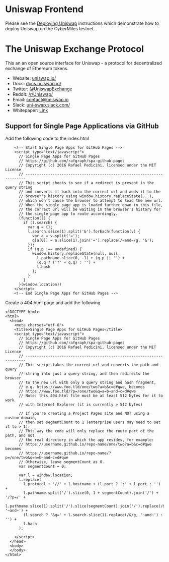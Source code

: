 # Uniswap Frontend

Please see the [Deploying Uniswap](https://github.com/CyberMiles/uniswap-frontend/blob/master/documentation/deploying_uniswap.md) instructions which demonstrate how to deploy Uniswap on the CyberMiles testnet.


# The Uniswap Exchange Protocol
This an an open source interface for Uniswap - a protocol for decentralized exchange of Ethereum tokens.

* Website: [uniswap.io/](https://uniswap.io/)
* Docs: [docs.uniswap.io/](https://docs.uniswap.io/)
* Twitter: [@UniswapExchange](https://twitter.com/UniswapExchange)
* Reddit: [/r/Uniswap/](https://www.reddit.com/r/UniSwap/)
* Email: [contact@uniswap.io](mailto:contact@uniswap.io)
* Slack: [uni-swap.slack.com/](https://join.slack.com/t/uni-swap/shared_invite/enQtNDYwMjg1ODc5ODA4LWEyYmU0OGU1ZGQ3NjE4YzhmNzcxMDAyM2ExNzNkZjZjZjcxYTkwNzU0MGE3M2JkNzMxOTA2MzE2ZWM0YWQwNjU)
* Whitepaper: [Link](https://hackmd.io/C-DvwDSfSxuh-Gd4WKE_ig)

## Support for Single Page Applications via GitHub
Add the following code to the index.html
```
    <!-- Start Single Page Apps for GitHub Pages -->
    <script type="text/javascript">
      // Single Page Apps for GitHub Pages
      // https://github.com/rafgraph/spa-github-pages
      // Copyright (c) 2016 Rafael Pedicini, licensed under the MIT License
      // ----------------------------------------------------------------------
      // This script checks to see if a redirect is present in the query string
      // and converts it back into the correct url and adds it to the
      // browser's history using window.history.replaceState(...),
      // which won't cause the browser to attempt to load the new url.
      // When the single page app is loaded further down in this file,
      // the correct url will be waiting in the browser's history for
      // the single page app to route accordingly.
      (function(l) {
        if (l.search) {
          var q = {};
          l.search.slice(1).split('&').forEach(function(v) {
            var a = v.split('=');
            q[a[0]] = a.slice(1).join('=').replace(/~and~/g, '&');
          });
          if (q.p !== undefined) {
            window.history.replaceState(null, null,
              l.pathname.slice(0, -1) + (q.p || '') +
              (q.q ? ('?' + q.q) : '') +
              l.hash
            );
          }
        }
      }(window.location))
    </script>
    <!-- End Single Page Apps for GitHub Pages -->
```
Create a 404.html page and add the following
```
<!DOCTYPE html>
<html>
  <head>
    <meta charset="utf-8">
    <title>Single Page Apps for GitHub Pages</title>
    <script type="text/javascript">
      // Single Page Apps for GitHub Pages
      // https://github.com/rafgraph/spa-github-pages
      // Copyright (c) 2016 Rafael Pedicini, licensed under the MIT License
      // ----------------------------------------------------------------------
      // This script takes the current url and converts the path and query
      // string into just a query string, and then redirects the browser
      // to the new url with only a query string and hash fragment,
      // e.g. https://www.foo.tld/one/two?a=b&c=d#qwe, becomes
      // https://www.foo.tld/?p=/one/two&q=a=b~and~c=d#qwe
      // Note: this 404.html file must be at least 512 bytes for it to work
      // with Internet Explorer (it is currently > 512 bytes)

      // If you're creating a Project Pages site and NOT using a custom domain,
      // then set segmentCount to 1 (enterprise users may need to set it to > 1).
      // This way the code will only replace the route part of the path, and not
      // the real directory in which the app resides, for example:
      // https://username.github.io/repo-name/one/two?a=b&c=d#qwe becomes
      // https://username.github.io/repo-name/?p=/one/two&q=a=b~and~c=d#qwe
      // Otherwise, leave segmentCount as 0.
      var segmentCount = 0;

      var l = window.location;
      l.replace(
        l.protocol + '//' + l.hostname + (l.port ? ':' + l.port : '') +
        l.pathname.split('/').slice(0, 1 + segmentCount).join('/') + '/?p=/' +
        l.pathname.slice(1).split('/').slice(segmentCount).join('/').replace(/&/g, '~and~') +
        (l.search ? '&q=' + l.search.slice(1).replace(/&/g, '~and~') : '') +
        l.hash
      );

    </script>
  </head>
  <body>
  </body>
</html>
```
